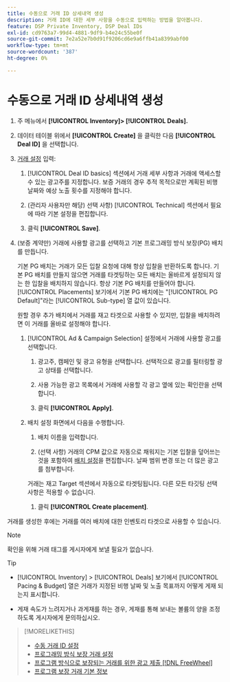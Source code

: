 ```yaml
---
title: 수동으로 거래 ID 상세내역 생성
description: 거래 ID에 대한 세부 사항을 수동으로 입력하는 방법을 알아봅니다.
feature: DSP Private Inventory, DSP Deal IDs
exl-id: cd9763a7-99d4-4881-9df9-b4e24c55be0f
source-git-commit: 7e2a52e7b0d91f9206cd6e9a6ffb41a8399abf00
workflow-type: tm+mt
source-wordcount: '387'
ht-degree: 0%

---
```


# 수동으로 거래 ID 상세내역 생성

1. 주 메뉴에서 **[!UICONTROL Inventory]> [!UICONTROL Deals].**

1. 데이터 테이블 위에서 **[!UICONTROL Create]** 을 클릭한 다음 **[!UICONTROL Deal ID]** 을 선택합니다.

1. [거래 설정](deal-id-settings.md) 입력:

   1. [!UICONTROL Deal ID basics] 섹션에서 거래 세부 사항과 거래에 액세스할 수 있는 광고주를 지정합니다. 보증 거래의 경우 추적 목적으로만 계획된 비행 날짜와 예상 노출 횟수를 지정해야 합니다.

   1. (관리자 사용자만 해당) 선택 사항) [!UICONTROL Technical] 섹션에서 필요에 따라 기본 설정을 편집합니다.

   1. 클릭 **[!UICONTROL Save]**.

1. (보증 계약만) 거래에 사용할 광고를 선택하고 기본 프로그래밍 방식 보장(PG) 배치를 만듭니다.

   기본 PG 배치는 거래가 모든 입찰 요청에 대해 항상 입찰을 반환하도록 합니다. 기본 PG 배치를 만들지 않으면 거래를 타겟팅하는 모든 배치는 올바르게 설정되지 않는 한 입찰을 배치하지 않습니다. 항상 기본 PG 배치를 만들어야 합니다. [!UICONTROL Placements] 보기에서 기본 PG 배치에는 &quot;[!UICONTROL PG Default]&quot;라는 [!UICONTROL Sub-type] 열 값이 있습니다.

   원할 경우 추가 배치에서 거래를 재고 타겟으로 사용할 수 있지만, 입찰을 배치하려면 이 거래를 올바로 설정해야 합니다.

   1. [!UICONTROL Ad & Campaign Selection] 설정에서 거래에 사용할 광고를 선택합니다.

      1. 광고주, 캠페인 및 광고 유형을 선택합니다. 선택적으로 광고를 필터링할 광고 상태를 선택합니다.

      1. 사용 가능한 광고 목록에서 거래에 사용할 각 광고 옆에 있는 확인란을 선택합니다.

      1. 클릭 **[!UICONTROL Apply]**.
   1. 배치 설정 화면에서 다음을 수행합니다.

      1. 배치 이름을 입력합니다.

      1. (선택 사항) 거래의 CPM 값으로 자동으로 채워지는 기본 입찰을 덮어쓰는 것을 포함하여 [배치 설정](/help/dsp/campaign-management/placements/placement-settings.md)을 편집합니다. 날짜 범위 변경 또는 더 많은 광고를 첨부합니다.

      거래는 재고 Target 섹션에서 자동으로 타겟팅됩니다. 다른 모든 타깃팅 선택 사항은 적용할 수 없습니다.

      1. 클릭 **[!UICONTROL Create placement]**.



거래를 생성한 후에는 거래를 여러 배치에 대한 인벤토리 타겟으로 사용할 수 있습니다.

>[!NOTE]
>
> 확인을 위해 거래 태그를 게시자에게 보낼 필요가 없습니다.

>[!TIP]
>
>* [!UICONTROL Inventory] > [!UICONTROL Deals] 보기에서 [!UICONTROL Pacing & Budget] 열은 거래가 지정된 비행 날짜 및 노출 목표까지 어떻게 게재 되는지 표시합니다.
>
>* 게재 속도가 느려지거나 과게재를 하는 경우, 게재를 통해 보내는 볼륨의 양을 조정하도록 게시자에게 문의하십시오.


>[!MORELIKETHIS]
>
>* [수동 거래 ID 설정](deal-id-settings.md)
>* [프로그래밍 방식 보장 거래 설정](programmatic-guaranteed-set-up.md)
>* [프로그램 방식으로 보장되는 거래를 위한 광고 제출 [!DNL FreeWheel]](freewheel-submit.md)
>* [프로그램 보장 거래 기본 정보](programmatic-guaranteed-about.md)

<!-- >* [Specify Placements and Ads for a Private Deal](private-deal-attach-placements.md)-->